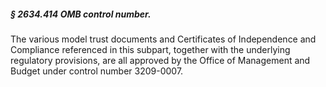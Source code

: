 ##### § 2634.414 OMB control number. #####

The various model trust documents and Certificates of Independence and Compliance referenced in this subpart, together with the underlying regulatory provisions, are all approved by the Office of Management and Budget under control number 3209-0007.